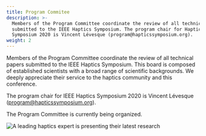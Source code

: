 ```yaml
---
title: Program Commitee
description: >-
  Members of the Program Committee coordinate the review of all technical papers
  submitted to the IEEE Haptics Symposium. The program chair for Haptics
  Symposium 2020 is Vincent Lévesque (program@hapticssymposium.org).
weight: 2
---
```

Members of the Program Committee coordinate the review of all technical papers submitted to the IEEE Haptics Symposium. This board is composed of established scientists with a broad range of scientific backgrounds. We deeply appreciate their service to the haptics community and this conference.

The program chair for IEEE Haptics Symposium 2020 is Vincent Lévesque ([program@hapticssymposium.org](program@hapticssymposium.org)).

The Program Committee is currently being organized.

![A leading haptics expert is presenting their latest research](/img/slide-image-5-crop.jpg "A leading haptics expert is presenting their latest research")
